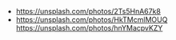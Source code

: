 - https://unsplash.com/photos/2Ts5HnA67k8
- https://unsplash.com/photos/HkTMcmlMOUQ
https://unsplash.com/photos/hnYMacpvKZY
